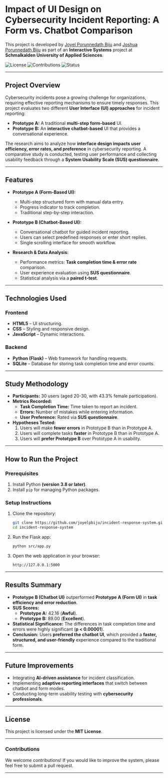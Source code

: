 # **Impact of UI Design on Cybersecurity Incident Reporting: A Form vs. Chatbot Comparison**

This project is developed by [Joyel Porunnedath Biju](https://github.com/joyelpbiju) and [Joshua Porunnedath Biju](https://github.com/JOSHUAPBIJU) as part of an **Interactive Systems** project at **Schmalkalden University of Applied Sciences**.

![License](https://img.shields.io/badge/license-MIT-green) ![Contributions](https://img.shields.io/badge/contributions-welcome-brightgreen) ![Status](https://img.shields.io/badge/status-active-brightgreen)

---

## **Project Overview**

Cybersecurity incidents pose a growing challenge for organizations, requiring effective reporting mechanisms to ensure timely responses. This project evaluates two different **User Interface (UI) approaches** for incident reporting:

- **Prototype A:** A traditional **multi-step form-based** UI.
- **Prototype B:** An **interactive chatbot-based** UI that provides a conversational experience.

The research aims to analyze how **interface design impacts user efficiency, error rates, and preference** in cybersecurity reporting. A comparative study is conducted, testing user performance and collecting usability feedback through a **System Usability Scale (SUS) questionnaire**.

---
## **Features**

- **Prototype A (Form-Based UI):**
  - Multi-step structured form with manual data entry.
  - Progress indicator to track completion.
  - Traditional step-by-step interaction.

- **Prototype B (Chatbot-Based UI):**
  - Conversational chatbot for guided incident reporting.
  - Users can select predefined responses or enter short replies.
  - Single scrolling interface for smooth workflow.

- **Research & Data Analysis:**
  - Performance metrics: **Task completion time & error rate** comparison.
  - User experience evaluation using **SUS questionnaire**.
  - Statistical analysis via a **paired t-test**.

---

## **Technologies Used**

### **Frontend**
- **HTML5** – UI structuring.
- **CSS** – Styling and responsive design.
- **JavaScript** – Dynamic interactions.

### **Backend**
- **Python (Flask)** – Web framework for handling requests.
- **SQLite** – Database for storing task completion time and error counts.

---
## **Study Methodology**

- **Participants:** 30 users (aged 20-30, with 43.3% female participation).
- **Metrics Recorded:**
  - **Task Completion Time:** Time taken to report an incident.
  - **Errors:** Number of mistakes while entering information.
  - **User Preference:** Rated via **SUS questionnaire**.
- **Hypotheses Tested:**
  1. Users will make **fewer errors** in Prototype B than in Prototype A.
  2. Users will complete tasks **faster** in Prototype B than in Prototype A.
  3. Users will **prefer Prototype B** over Prototype A in usability.

---
## **How to Run the Project**

### **Prerequisites**
1. Install Python **(version 3.8 or later)**.
2. Install `pip` for managing Python packages.

### **Setup Instructions**
1. Clone the repository:
   ```bash
   git clone https://github.com/joyelpbiju/incident-response-system.git
   cd incident-response-system
   ```
2. Run the Flask app:
   ```bash
   python src/app.py
   ```
3. Open the web application in your browser:
   ```
   http://127.0.0.1:5000
   ```

---
## **Results Summary**
- **Prototype B (Chatbot UI)** outperformed **Prototype A (Form UI)** in **task efficiency and error reduction**.
- **SUS Scores:**
  - **Prototype A:** 42.16 (**Awful**).
  - **Prototype B:** 89.00 (**Excellent**).
- **Statistical Significance:** The differences in task completion time and errors were highly significant (**p < 0.00001**).
- **Conclusion:** Users **preferred the chatbot UI**, which provided a **faster, structured, and user-friendly** experience compared to the traditional form.

---

## **Future Improvements**
- Integrating **AI-driven assistance** for incident classification.
- Implementing **adaptive reporting interfaces** that switch between chatbot and form modes.
- Conducting long-term usability testing with **cybersecurity professionals**.

---

## **License**
This project is licensed under the **MIT License**.

---

### **Contributions**
We welcome contributions! If you would like to improve the system, please feel free to submit a pull request.

---
